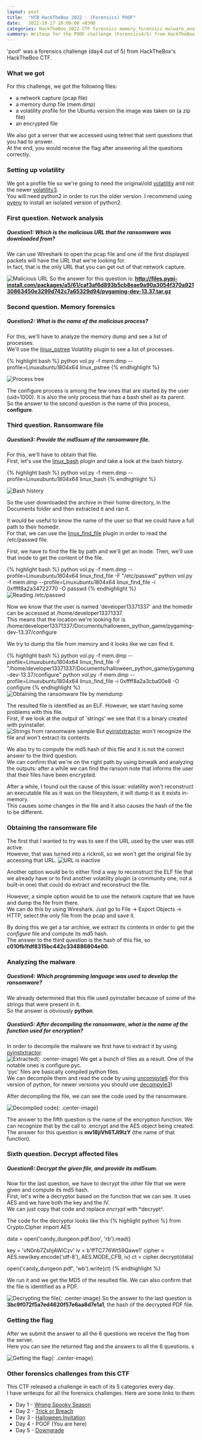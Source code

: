 ```yaml
---
layout: post
title:  "HTB HackTheBoo 2022 - (Forensics) POOF"
date:   2022-10-27 18:00:00 +0300
categories: HackTheBoo_2022 CTF forensics memory_forensics malware_analysis ransomware
summary: Writeup for the POOF challenge (Forensics4/5) from HackTheBoo 2022. This challenge involved performing both network and memory forensics for a host that was infected by ransomware.
---
```



'poof' was a forensics challenge (day4 out of 5) from HackTheBox's HackTheBoo CTF.  

### What we got

For this challenge, we got the following files:
- a network capture (pcap file)
- a memory dump file (mem.dmp)
- a volatility profile for the Ubuntu version the image was taken on (a zip file)
- an encrypted file

We also got a server that we accessed using telnet that sent questions that you had to answer.  
At the end, you would receive the flag after answering all the questions correctly. 

### Setting up volatility

We got a profile file so we're going to need the original/old [volatility](https://github.com/volatilityfoundation/volatility) and not the newer [volatility3](https://github.com/volatilityfoundation/volatility3).  
You will need python2 in order to run the older version. I recommend using [pyenv](https://github.com/pyenv/pyenv) to install an isolated version of python2.  

### First question. Network analysis
##### Question1: Which is the malicious URL that the ransomware was downloaded from?
We can use Wireshark to open the pcap file and one of the first displayed packets will have the URL that we're looking for.  
In fact, that is the only URL that you can get out of that network capture.  

![Malicious URL]({{site.baseurl}}/assets/img/HackTheBoo_2022/poof/wireshark_url.png)
So the answer for this question is: **http://files.pypi-install.com/packages/a5/61/caf3af6d893b5cb8eae9a90a3054f370a92130863450e3299d742c7a65329d94/pygaming-dev-13.37.tar.gz**

### Second question. Memory forensics
##### Question2: What is the name of the malicious process?
For this, we'll have to analyze the memory dump and see a list of processes.  
We'll use the [linux_pstree](https://github.com/volatilityfoundation/volatility/wiki/Linux-Command-Reference#linux_pstree) Volatility plugin to see a list of processes.

{% highlight bash %}
python vol.py -f mem.dmp --profile=Linuxubuntu1804x64 linux_pstree
{% endhighlight %}

![Process tree]({{site.baseurl}}/assets/img/HackTheBoo_2022/poof/process.png)

The configure process is among the few ones that are started by the user (uid=1000). It is also the only process that has a bash shell as its parent.  
So the answer to the second question is the name of this process, **configure**.

### Third question. Ransomware file
##### Question3: Provide the md5sum of the ransomware file.

For this, we'll have to obtain that file.  
First, let's use the [linux_bash](https://github.com/volatilityfoundation/volatility/wiki/Linux-Command-Reference#linux_bash) plugin and take a look at the bash history.

{% highlight bash %}
python vol.py -f mem.dmp --profile=Linuxubuntu1804x64 linux_bash
{% endhighlight %}

![Bash history]({{site.baseurl}}/assets/img/HackTheBoo_2022/poof/bash_history.png)

So the user downloaded the archive in their home directory, in the Documents folder and then extracted it and ran it.

It would be useful to know the name of the user so that we could have a full path to their homedir.  
For that, we can use the [linux_find_file](https://github.com/volatilityfoundation/volatility/wiki/Linux-Command-Reference#linux_find_file) plugin in order to read the /etc/passwd file. 

First, we have to find the file by path and we'll get an inode. Then, we'll use that inode to get the content of the file.  

{% highlight bash %}
python vol.py -f mem.dmp --profile=Linuxubuntu1804x64 linux_find_file -F "/etc/passwd"
python vol.py -f mem.dmp --profile=Linuxubuntu1804x64 linux_find_file -i 0xffff8a2a34722770 -O passwd
{% endhighlight %}
![Reading /etc/passwd]({{site.baseurl}}/assets/img/HackTheBoo_2022/poof/passwd.png)

Now we know that the user is named 'developer13371337' and the homedir can be accessed at /home/developer13371337.  
This means that the location we're looking for is /home/developer13371337/Documents/halloween_python_game/pygaming-dev-13.37/configure  

We try to dump the file from memory and it looks like we can find it.

{% highlight bash %}
python vol.py -f mem.dmp --profile=Linuxubuntu1804x64 linux_find_file -F "/home/developer13371337/Documents/halloween_python_game/pygaming-dev-13.37/configure"
python vol.py -f mem.dmp --profile=Linuxubuntu1804x64 linux_find_file -i 0xffff8a2a3cba00e8 -O configure
{% endhighlight %}
![Obtaining the ransomware file by memdump]({{site.baseurl}}/assets/img/HackTheBoo_2022/poof/memdump_configure_file.png)

The resulted file is identified as an ELF. However, we start having some problems with this file.  
First, if we look at the output of 'strings' we see that it is a binary created with pyinstaller.  
![Strings from ransomware sample]({{site.baseurl}}/assets/img/HackTheBoo_2022/poof/py_installer_strings.png)
But [pyinstxtractor](https://github.com/extremecoders-re/pyinstxtractor) won't recognize the file and won't extract its contents.  

We also try to compute the md5 hash of this file and it is not the correct answer to the third question.  
We can confirm that we're on the right path by using binwalk and analyzing the outputs: after a while we can find the ransom note that informs the user that their files have been encrypted.  

After a while, I found out the cause of this issue: volatility won't reconstruct an executable file as it was on the filesystem, it will dump it as it exists in-memory.  
This causes some changes in the file and it also causes the hash of the file to be different.  

### Obtaining the ransomware file

The first that I wanted to try was to see if the URL used by the user was still active.  
However, that was turned into a rickroll, so we won't get the original file by accessing that URL.
![URL is inactive]({{site.baseurl}}/assets/img/HackTheBoo_2022/poof/rickroll.png)

Another option would be to either find a way to reconstruct the ELF file that we already have or to find another volatility plugin (a community one, not a built-in one) that could do extract and reconstruct the file.    

However, a simple option would be to use the network capture that we have and dump the file from there.  
We can do this by using Wireshark. Just go to File -> Export Objects -> HTTP, select the only file from the pcap and save it.  

By doing this we get a tar archive, we extract its contents in order to get the *configure* file and compute its md5 hash.  
The answer to the third question is the hash of this file, so **c010fb1fdf8315bc442c334886804e00**.

### Analyzing the malware
##### Question4: Which programming language was used to develop the ransomware?

We already determined that this file used pyinstaller because of some of the strings that were present in it.  
So the answer is obviously **python**.

##### Question5: After decompiling the ransomware, what is the name of the function used for encryption?

In order to decompile the malware we first have to extract it by using [pyinstxtractor](https://github.com/extremecoders-re/pyinstxtractor).  
![Extracted]({{site.baseurl}}/assets/img/HackTheBoo_2022/poof/extracted.png){: .center-image}
We get a bunch of files as a result. One of the notable ones is configure.pyc.  
'pyc' files are basically compiled python files.  
We can decompile them and read the code by using [uncompyle6](https://pypi.org/project/uncompyle6/) (for this version of python, for newer versions you should use [decompyle3](https://pypi.org/project/decompyle3/))

After decompiling the file, we can see the code used by the ransomware.

![Decompiled code]({{site.baseurl}}/assets/img/HackTheBoo_2022/poof/decompiled_code.png){: .center-image}

The answer to the fifth question is the name of the encryption function. We can recognize that by the call to .encrypt and the AES object being created.  
The answer for this question is **mv18jiVh6TJI9lzY** (the name of that function).


### Sixth question. Decrypt affected files
##### Question6: Decrypt the given file, and provide its md5sum.

Now for the last question, we have to decrypt the other file that we were given and compute its md5 hash.  
First, let's write a decryptor based on the function that we can see. It uses AES and we have both the key and the IV.  
We can just copy that code and replace *encrypt* with *decrypt^.  

The code for the decryptor looks like this
{% highlight python %}
from Crypto.Cipher import AES

data = open('candy_dungeon.pdf.boo', 'rb').read()

key = 'vN0nb7ZshjAWiCzv'
iv = b'ffTC776Wt59Qawe1'
cipher = AES.new(key.encode('utf-8'), AES.MODE_CFB, iv)
ct = cipher.decrypt(data)

open('candy_dungeon.pdf', 'wb').write(ct)
{% endhighlight %}

We run it and we get the MD5 of the resulted file. We can also confirm that the file is identified as a PDF.  

![Decrypting the file]({{site.baseurl}}/assets/img/HackTheBoo_2022/poof/decrypting.png){: .center-image}
So the answer to the last question is **3bc9f072f5a7ed4620f57e6aa8d7e1a1**, the hash of the decrypted PDF file.  


### Getting the flag

After we submit the answer to all the 6 questions we receive the flag from the server.  
Here you can see the returned flag and the answers to all the 6 questions.  s

![Getting the flag]({{site.baseurl}}/assets/img/HackTheBoo_2022/poof/flag.png){: .center-image}

### Other forensics challenges from this CTF

This CTF released a challenge in each of its 5 categories every day.  
I have writeups for all the forensics challenges. Here are some links to them:
- Day 1 - [Wrong Spooky Season](/HTB-HackTheBoo-2022-Forensics1-Wrong-Spooky-Season)
- Day 2 - [Trick or Breach](/HTB-HackTheBoo-2022-Forensics2-Trick-of-Breach)
- Day 3 - [Halloween Invitation](/HTB-HackTheBoo-2022-Forensics3-Halloween-Invitation)
- Day 4 - POOF (You are here)
- Day 5 - [Downgrade](/HTB-HackTheBoo-2022-Forensics5-Downgrade)
